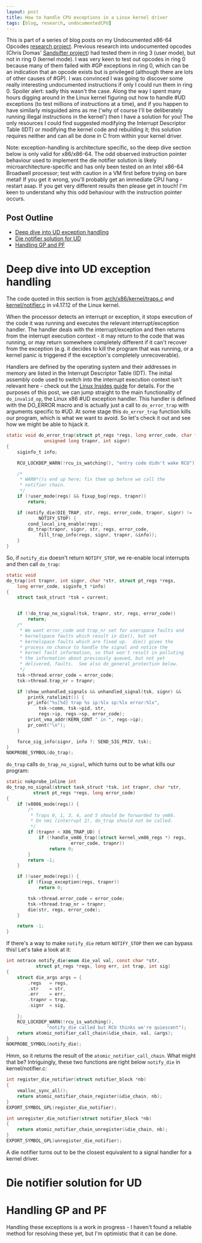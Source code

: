 ```yaml
---
layout: post
title: How to handle CPU exceptions in a Linux kernel driver
tags: [blog, research, undocumentedCPU]
---
```


This is part of a series of blog posts on my Undocumented x86-64 Opcodes [research project](/research). Previous research into undocumented opcodes (Chris Domas' [Sandsifter project](https://github.com/xoreaxeaxeax/sandsifter)) had tested them in ring 3 (user mode), but not in ring 0 (kernel mode). I was very keen to test out opcodes in ring 0 because many of them failed with #GP exceptions in ring 0, which can be an indication that an opcode exists but is privileged (although there are lots of other causes of #GP). I was convinced I was going to discover some really interesting undocumented instructions if only I could run them in ring 0. Spoiler alert: sadly this wasn't the case. Along the way I spent many hours digging around in the Linux kernel figuring out how to handle #UD exceptions (to test millions of instructions at a time), and if you happen to have similarly misguided aims as me ('why of course I'll be deliberately running illegal instructions in the kernel') then I have a solution for you! The only resources I could find suggested modifying the Interrupt Descriptor Table (IDT) or modifying the kernel code and rebuilding it; this solution requires neither and can all be done in C from within your kernel driver.

Note: exception-handling is architecture specific, so the deep dive section below is only valid for x86/x86-64. The odd observed instruction pointer behaviour used to implement the die notifier solution is likely microarchitecture-specific and has only been tested on an Intel x86-64 Broadwell processor; test with caution in a VM first before trying on bare metal! If you get it wrong, you'll probably get an immediate CPU hang - restart asap. If you get very different results then please get in touch! I'm keen to understand why this odd behaviour with the instruction pointer occurs.

## Post Outline
* [Deep dive into UD exception handling](#deep-dive-into-ud-exception-handling)
* [Die notifier solution for UD](#die-notifier-solution-for-ud)
* [Handling GP and PF](#handling-gp-and-pf)

# Deep dive into UD exception handling
The code quoted in this section is from [arch/x86/kernel/traps.c](https://elixir.bootlin.com/linux/latest/source/arch/x86/kernel/traps.c) and [kernel/notifier.c](https://elixir.bootlin.com/linux/latest/source/kernel/notifier.c) in v4.17.12 of the Linux kernel.

When the processor detects an interrupt or exception, it stops execution of the code it was running and executes the relevant interrupt/exception handler. The handler deals with the interrupt/exception and then returns from the interrupt execution context - it may return to the code that was running, or may return somewhere completely different if it can't recover from the exception (e.g. it decides to kill the program that was running, or a kernel panic is triggered if the exception's completely unrecoverable).

Handlers are defined by the operating system and their addresses in memory are listed in the Interrupt Descriptor Table (IDT). The initial assembly code used to switch into the interrupt execution context isn't relevant here - check out the [Linux Insides guide](https://0xax.gitbooks.io/linux-insides/Interrupts/linux-interrupts-5.html) for details. For the purposes of this post, we can jump straight to the main functionality of `do_invalid_op`, the Linux x86 #UD exception handler. This handler is defined with the DO_ERROR macro and is actually just a call to `do_error_trap` with arguments specific to #UD. At some stage this `do_error_trap` function kills our program, which is what we want to avoid. So let's check it out and see how we might be able to hijack it.

```c
static void do_error_trap(struct pt_regs *regs, long error_code, char *str,
			  unsigned long trapnr, int signr)
{
	siginfo_t info;

	RCU_LOCKDEP_WARN(!rcu_is_watching(), "entry code didn't wake RCU");

	/*
	 * WARN*()s end up here; fix them up before we call the
	 * notifier chain.
	 */
	if (!user_mode(regs) && fixup_bug(regs, trapnr))
		return;

	if (notify_die(DIE_TRAP, str, regs, error_code, trapnr, signr) !=
			NOTIFY_STOP) {
		cond_local_irq_enable(regs);
		do_trap(trapnr, signr, str, regs, error_code,
			fill_trap_info(regs, signr, trapnr, &info));
	}
}
```

So, if `notify_die` doesn't return `NOTIFY_STOP`, we re-enable local interrupts and then call `do_trap`:

```c
static void
do_trap(int trapnr, int signr, char *str, struct pt_regs *regs,
	long error_code, siginfo_t *info)
{
	struct task_struct *tsk = current;


	if (!do_trap_no_signal(tsk, trapnr, str, regs, error_code))
		return;
	/*
	 * We want error_code and trap_nr set for userspace faults and
	 * kernelspace faults which result in die(), but not
	 * kernelspace faults which are fixed up.  die() gives the
	 * process no chance to handle the signal and notice the
	 * kernel fault information, so that won't result in polluting
	 * the information about previously queued, but not yet
	 * delivered, faults.  See also do_general_protection below.
	 */
	tsk->thread.error_code = error_code;
	tsk->thread.trap_nr = trapnr;

	if (show_unhandled_signals && unhandled_signal(tsk, signr) &&
	    printk_ratelimit()) {
		pr_info("%s[%d] trap %s ip:%lx sp:%lx error:%lx",
			tsk->comm, tsk->pid, str,
			regs->ip, regs->sp, error_code);
		print_vma_addr(KERN_CONT " in ", regs->ip);
		pr_cont("\n");
	}

	force_sig_info(signr, info ?: SEND_SIG_PRIV, tsk);
}
NOKPROBE_SYMBOL(do_trap);
```

`do_trap` calls `do_trap_no_signal`, which turns out to be what kills our program:

```c
static nokprobe_inline int
do_trap_no_signal(struct task_struct *tsk, int trapnr, char *str,
		  struct pt_regs *regs,	long error_code)
{
	if (v8086_mode(regs)) {
		/*
		 * Traps 0, 1, 3, 4, and 5 should be forwarded to vm86.
		 * On nmi (interrupt 2), do_trap should not be called.
		 */
		if (trapnr < X86_TRAP_UD) {
			if (!handle_vm86_trap((struct kernel_vm86_regs *) regs,
						error_code, trapnr))
				return 0;
		}
		return -1;
	}

	if (!user_mode(regs)) {
		if (fixup_exception(regs, trapnr))
			return 0;

		tsk->thread.error_code = error_code;
		tsk->thread.trap_nr = trapnr;
		die(str, regs, error_code);
	}

	return -1;
}
```

If there's a way to make `notify_die` return `NOTIFY_STOP` then we can bypass this! Let's take a look at it:

```c
int notrace notify_die(enum die_val val, const char *str,
	       struct pt_regs *regs, long err, int trap, int sig)
{
	struct die_args args = {
		.regs	= regs,
		.str	= str,
		.err	= err,
		.trapnr	= trap,
		.signr	= sig,

	};
	RCU_LOCKDEP_WARN(!rcu_is_watching(),
			   "notify_die called but RCU thinks we're quiescent");
	return atomic_notifier_call_chain(&die_chain, val, &args);
}
NOKPROBE_SYMBOL(notify_die);
```

Hmm, so it returns the result of the `atomic_notifier_call_chain`. What might that be? Intriguingly, these two functions are right below `notify_die` in kernel/notifier.c:

```c
int register_die_notifier(struct notifier_block *nb)
{
	vmalloc_sync_all();
	return atomic_notifier_chain_register(&die_chain, nb);
}
EXPORT_SYMBOL_GPL(register_die_notifier);

int unregister_die_notifier(struct notifier_block *nb)
{
	return atomic_notifier_chain_unregister(&die_chain, nb);
}
EXPORT_SYMBOL_GPL(unregister_die_notifier);
```

A die notifier turns out to be the closest equivalent to a signal handler for a kernel driver.



# Die notifier solution for UD

# Handling GP and PF
Handling these exceptions is a work in progress - I haven't found a reliable method for resolving these yet, but I'm optimistic that it can be done.
